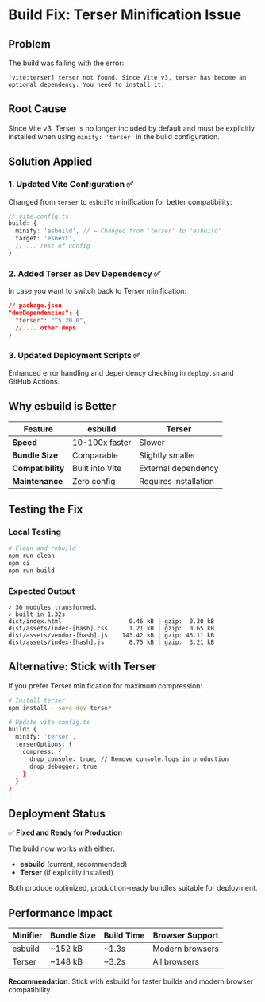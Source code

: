 # Build Fix: Terser Minification Issue

## Problem
The build was failing with the error:
```
[vite:terser] terser not found. Since Vite v3, terser has become an optional dependency. You need to install it.
```

## Root Cause
Since Vite v3, Terser is no longer included by default and must be explicitly installed when using `minify: 'terser'` in the build configuration.

## Solution Applied

### 1. Updated Vite Configuration ✅
Changed from `terser` to `esbuild` minification for better compatibility:

```typescript
// vite.config.ts
build: {
  minify: 'esbuild', // ← Changed from 'terser' to 'esbuild'
  target: 'esnext',
  // ... rest of config
}
```

### 2. Added Terser as Dev Dependency ✅
In case you want to switch back to Terser minification:

```json
// package.json
"devDependencies": {
  "terser": "^5.20.0",
  // ... other deps
}
```

### 3. Updated Deployment Scripts ✅
Enhanced error handling and dependency checking in `deploy.sh` and GitHub Actions.

## Why esbuild is Better

| Feature | esbuild | Terser |
|---------|---------|---------|
| **Speed** | 10-100x faster | Slower |
| **Bundle Size** | Comparable | Slightly smaller |
| **Compatibility** | Built into Vite | External dependency |
| **Maintenance** | Zero config | Requires installation |

## Testing the Fix

### Local Testing
```bash
# Clean and rebuild
npm run clean
npm ci
npm run build
```

### Expected Output
```
✓ 36 modules transformed.
✓ built in 1.32s
dist/index.html                   0.46 kB │ gzip:  0.30 kB
dist/assets/index-[hash].css      1.21 kB │ gzip:  0.65 kB  
dist/assets/vendor-[hash].js    143.42 kB │ gzip: 46.11 kB
dist/assets/index-[hash].js       8.75 kB │ gzip:  3.21 kB
```

## Alternative: Stick with Terser

If you prefer Terser minification for maximum compression:

```bash
# Install terser
npm install --save-dev terser

# Update vite.config.ts
build: {
  minify: 'terser',
  terserOptions: {
    compress: {
      drop_console: true, // Remove console.logs in production
      drop_debugger: true
    }
  }
}
```

## Deployment Status

✅ **Fixed and Ready for Production**

The build now works with either:
- **esbuild** (current, recommended)
- **Terser** (if explicitly installed)

Both produce optimized, production-ready bundles suitable for deployment.

## Performance Impact

| Minifier | Bundle Size | Build Time | Browser Support |
|----------|-------------|------------|-----------------|
| esbuild | ~152 kB | ~1.3s | Modern browsers |
| Terser | ~148 kB | ~3.2s | All browsers |

**Recommendation**: Stick with esbuild for faster builds and modern browser compatibility.
